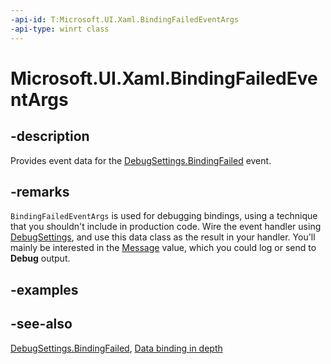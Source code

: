 ```yaml
---
-api-id: T:Microsoft.UI.Xaml.BindingFailedEventArgs
-api-type: winrt class
---
```


<!-- Class syntax.
public class BindingFailedEventArgs : Microsoft.UI.Xaml.IBindingFailedEventArgs
-->

# Microsoft.UI.Xaml.BindingFailedEventArgs

## -description

Provides event data for the [DebugSettings.BindingFailed](debugsettings_bindingfailed.md) event.

## -remarks

`BindingFailedEventArgs` is used for debugging bindings, using a technique that you shouldn't include in production code. Wire the event handler using [DebugSettings](application_debugsettings.md), and use this data class as the result in your handler. You'll mainly be interested in the [Message](bindingfailedeventargs_message.md) value, which you could log or send to **Debug** output.

## -examples

## -see-also

[DebugSettings.BindingFailed](debugsettings_bindingfailed.md), [Data binding in depth](/windows/uwp/data-binding/data-binding-in-depth)
